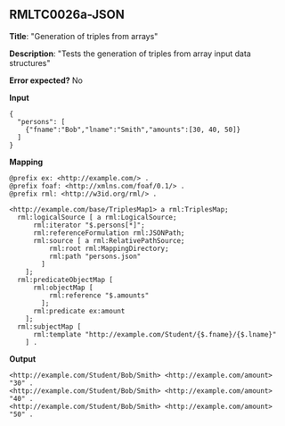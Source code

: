 ## RMLTC0026a-JSON

**Title**: "Generation of triples from arrays"

**Description**: "Tests the generation of triples from array input data structures"

**Error expected?** No

**Input**
```
{
  "persons": [
    {"fname":"Bob","lname":"Smith","amounts":[30, 40, 50]}
  ]
}

```

**Mapping**
```
@prefix ex: <http://example.com/> .
@prefix foaf: <http://xmlns.com/foaf/0.1/> .
@prefix rml: <http://w3id.org/rml/> .

<http://example.com/base/TriplesMap1> a rml:TriplesMap;
  rml:logicalSource [ a rml:LogicalSource;
      rml:iterator "$.persons[*]";
      rml:referenceFormulation rml:JSONPath;
      rml:source [ a rml:RelativePathSource;
          rml:root rml:MappingDirectory;
          rml:path "persons.json"
        ]
    ];
  rml:predicateObjectMap [
      rml:objectMap [
          rml:reference "$.amounts"
        ];
      rml:predicate ex:amount
    ];
  rml:subjectMap [
      rml:template "http://example.com/Student/{$.fname}/{$.lname}"
    ] .

```

**Output**
```
<http://example.com/Student/Bob/Smith> <http://example.com/amount> "30" .
<http://example.com/Student/Bob/Smith> <http://example.com/amount> "40" .
<http://example.com/Student/Bob/Smith> <http://example.com/amount> "50" .

```

